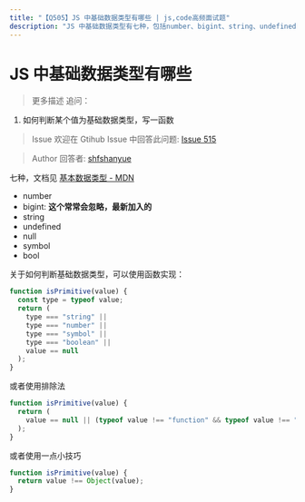 ```yaml
---
title: "【Q505】JS 中基础数据类型有哪些 | js,code高频面试题"
description: "JS 中基础数据类型有七种，包括number、bigint、string、undefined、null和symbol。  字节跳动面试题、阿里腾讯面试题、美团小米面试题。"
---
```


# JS 中基础数据类型有哪些

> 更多描述
> 追问：

1. 如何判断某个值为基础数据类型，写一函数

> Issue
> 欢迎在 Gtihub Issue 中回答此问题: [Issue 515](https://github.com/shfshanyue/Daily-Question/issues/515)

> Author
> 回答者: [shfshanyue](https://github.com/shfshanyue)

七种，文档见 [基本数据类型 - MDN](https://developer.mozilla.org/zh-CN/docs/Glossary/Primitive)

- number
- bigint: **这个常常会忽略，最新加入的**
- string
- undefined
- null
- symbol
- bool

关于如何判断基础数据类型，可以使用函数实现：

```js
function isPrimitive(value) {
  const type = typeof value;
  return (
    type === "string" ||
    type === "number" ||
    type === "symbol" ||
    type === "boolean" ||
    value == null
  );
}
```

或者使用排除法

```js
function isPrimitive(value) {
  return (
    value == null || (typeof value !== "function" && typeof value !== "object")
  );
}
```

或者使用一点小技巧

```js
function isPrimitive(value) {
  return value !== Object(value);
}
```
